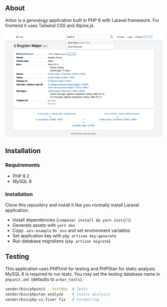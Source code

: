 ## About

Arbor is a genealogy application built in PHP 8 with Laravel framework.
For frontend it uses Tailwind CSS and Alpine.js.

![Screenshot of person view](resources/arbor.png)

## Installation

### Requirements

- PHP 8.2
- MySQL 8

### Installation

Clone this repository and install it like you normally install Laravel application.

- Install dependencies (`composer install && yarn install`)
- Generate assets with `yarn dev`
- Copy `.env.example` to `.env` and set environment variables
- Set application key with `php artisan key:generate`
- Run database migrations (`php artisan migrate`)

## Testing

This application uses PHPUnit for testing and PHPStan for static analysis. MySQL 8 is required to run tests. You may set the testing database name in `phpunit.xml` (defaults to `arbor_tests`).

```sh
vendor/bin/phpunit --testdox  # Tests
vendor/bin/phpstan analyze    # Static analysis
vendor/bin/php-cs-fixer fix   # Formatting
```
